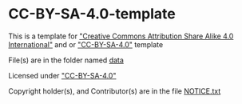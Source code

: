 # CC-BY-SA-4.0-template
This is a template for ["Creative Commons Attribution Share Alike 4.0 International"](https://creativecommons.org/licenses/by-sa/4.0/) and or ["CC-BY-SA-4.0"](https://creativecommons.org/licenses/by-sa/4.0/) template

File(s) are in the folder named [data](data)

Licensed under ["CC-BY-SA-4.0"](LICENSE.txt)

Copyright holder(s), and Contributor(s) are in the file [NOTICE.txt](NOTICE.txt)
